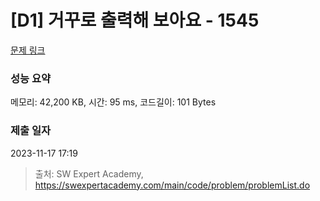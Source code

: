 # [D1] 거꾸로 출력해 보아요 - 1545 

[문제 링크](https://swexpertacademy.com/main/code/problem/problemDetail.do?contestProbId=AV2gbY0qAAQBBAS0) 

### 성능 요약

메모리: 42,200 KB, 시간: 95 ms, 코드길이: 101 Bytes

### 제출 일자

2023-11-17 17:19



> 출처: SW Expert Academy, https://swexpertacademy.com/main/code/problem/problemList.do